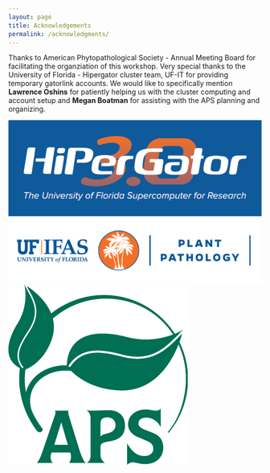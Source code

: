 ```yaml
---
layout: page
title: Acknowledgements
permalink: /acknowledgments/
---
```


Thanks to American Phytopathological Society - Annual Meeting Board for facilitating the organziation of this workshop. Very special thanks to the University of Florida - Hipergator cluster team, UF-IT for providing temporary gatorlink accounts. We would like to specifically mention **Lawrence Oshins** for patiently helping us with the cluster computing and account setup and **Megan Boatman** for assisting with the APS planning and organizing.

![Hipergator](/fig/hipergator.png) ![UFPlantpath](/fig/plant_path.png) ![APS](/fig/apslogo.png)  
